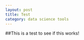 ```yaml
---
layout: post
title: Test
category: data science tools
---
```


##This is a test to see if this works!